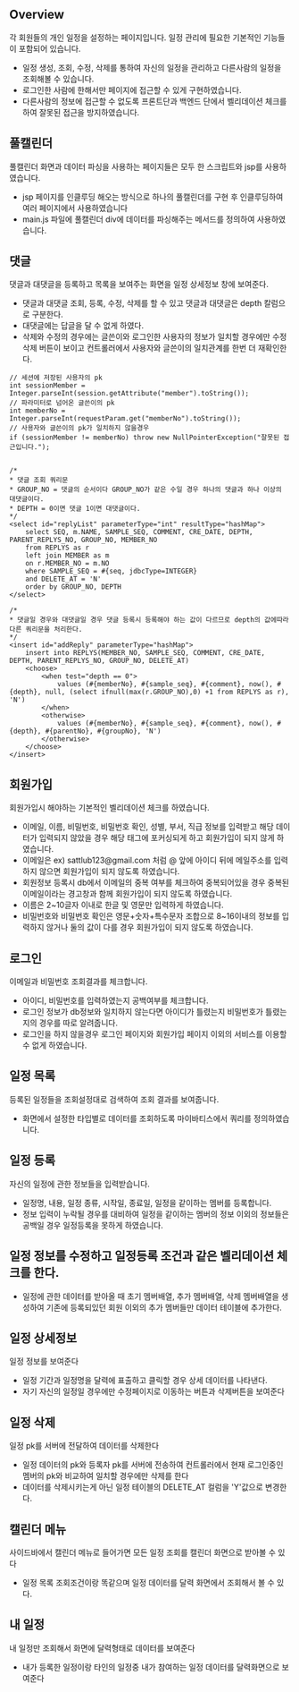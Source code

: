 ## Overview
각 회원들의 개인 일정을 설정하는 페이지입니다. 일정 관리에 필요한 기본적인 기능들이 포함되어 있습니다.
<ul>
    <li>일정 생성, 조회, 수정, 삭제를 통하여 자신의 일정을 관리하고 다른사람의 일정을 조회해볼 수 있습니다.</li>
    <li>로그인한 사람에 한해서만 페이지에 접근할 수 있게 구현하였습니다.</li>
    <li>다른사람의 정보에 접근할 수 없도록 프론트단과 백엔드 단에서 벨리데이션 체크를 하여 잘못된 접근을 방지하였습니다.</li>
</ul>

## 풀캘린더
풀캘린더 화면과 데이터 파싱을 사용하는 페이지들은 모두 한 스크립트와 jsp를 사용하였습니다.
<ul>
    <li>jsp 페이지를 인클루딩 해오는 방식으로 하나의 풀캘린더를 구현 후 인클루딩하여 여러 페이지에서 사용하였습니다</li>
    <li>main.js 파일에 풀캘린더 div에 데이터를 파싱해주는 메서드를 정의하여 사용하였습니다.</li>
</ul>

## 댓글
댓글과 대댓글을 등록하고 목록을 보여주는 화면을 일정 상세정보 창에 보여준다.
<ul>
    <li>댓글과 대댓글 조회, 등록, 수정, 삭제를 할 수 있고 댓글과 대댓글은 depth 칼럼으로 구분한다.</li>
    <li>대댓글에는 답글을 달 수 없게 하였다.</li>
    <li>삭제와 수정의 경우에는 글쓴이와 로그인한 사용자의 정보가 일치할 경우에만 수정 삭제 버튼이 보이고 컨트롤러에서 사용자와 글쓴이의 일치관계를 한번 더 재확인한다.</li>
</ul>

    // 세션에 저장된 사용자의 pk
    int sessionMember = Integer.parseInt(session.getAttribute("member").toString());
    // 파라미터로 넘어온 글쓴이의 pk
    int memberNo = Integer.parseInt(requestParam.get("memberNo").toString());
    // 사용자와 글쓴이의 pk가 일치하지 않을경우
    if (sessionMember != memberNo) throw new NullPointerException("잘못된 접근입니다.");


    /*
    * 댓글 조회 쿼리문
    * GROUP_NO = 댓글의 순서이다 GROUP_NO가 같은 수일 경우 하나의 댓글과 하나 이상의 대댓글이다.
    * DEPTH = 0이면 댓글 1이면 대댓글이다.
    */
    <select id="replyList" parameterType="int" resultType="hashMap">
	  	select SEQ, m.NAME, SAMPLE_SEQ, COMMENT, CRE_DATE, DEPTH, PARENT_REPLYS_NO, GROUP_NO, MEMBER_NO
	  	from REPLYS as r
	  	left join MEMBER as m
	  	on r.MEMBER_NO = m.NO
	  	where SAMPLE_SEQ = #{seq, jdbcType=INTEGER}
	  	and DELETE_AT = 'N'
	  	order by GROUP_NO, DEPTH
	</select>

    /*
    * 댓글일 경우와 대댓글일 경우 댓글 등록시 등록해야 하는 값이 다르므로 depth의 값에따라 다른 쿼리문을 처리한다.
    */
    <insert id="addReply" parameterType="hashMap">
		insert into REPLYS(MEMBER_NO, SAMPLE_SEQ, COMMENT, CRE_DATE, DEPTH, PARENT_REPLYS_NO, GROUP_NO, DELETE_AT)
		<choose>
			<when test="depth == 0">
				values (#{memberNo}, #{sample_seq}, #{comment}, now(), #{depth}, null, (select ifnull(max(r.GROUP_NO),0) +1 from REPLYS as r), 'N')
			</when>
			<otherwise>
				values (#{memberNo}, #{sample_seq}, #{comment}, now(), #{depth}, #{parentNo}, #{groupNo}, 'N')
			</otherwise>
		</choose>
	</insert>

## 회원가입
회원가입시 해야하는 기본적인 벨리데이션 체크를 하였습니다.
<ul>
    <li>이메일, 이름, 비밀번호, 비밀번호 확인, 성별, 부서, 직급 정보를 입력받고 해당 데이터가 입력되지 않았을 경우 해당 태그에 포커싱되게 하고 회원가입이 되지 않게 하였습니다.</li>
    <li>이메일은 ex) sattlub123@gmail.com 처럼 @ 앞에 아이디 뒤에 메일주소를 입력하지 않으면 회원가입이 되지 않도록 하였습니다.</li>
    <li>회원정보 등록시 db에서 이메일의 중복 여부를 체크하여 중복되어있을 경우 중복된 이메일이라는 경고창과 함께 회원가입이 되지 않도록 하였습니다.</li>
    <li>이름은 2~10글자 이내로 한글 및 영문만 입력하게 하였습니다.</li>
    <li>비밀번호와 비밀번호 확인은 영문+숫자+특수문자 조합으로 8~16이내의 정보를 입력하지 않거나 둘의 값이 다를 경우 회원가입이 되지 않도록 하였습니다.</li>
</ul>

## 로그인
이메일과 비밀번호 조회결과를 체크합니다.
<ul>
    <li>아이디, 비밀번호를 입력하였는지 공백여부를 체크합니다.</li>
    <li>로그인 정보가 db정보와 일치하지 않는다면 아이디가 틀렸는지 비밀번호가 틀렸는지의 경우를 따로 알려줍니다.</li>
    <li>로그인을 하지 않을경우 로그인 페이지와 회원가입 페이지 이외의 서비스를 이용할 수 없게 하였습니다.</li>
</ul>


## 일정 목록
등록된 일정들을 조회설정대로 검색하여 조회 결과를 보여줍니다.
<ul>
    <li>화면에서 설정한 타입별로 데이터를 조회하도록 마이바티스에서 쿼리를 정의하였습니다.</li>
</ul>


  ## 일정 등록
  자신의 일정에 관한 정보들을 입력받습니다.
  <ul>
    <li>일정명, 내용, 일정 종류, 시작일, 종료일, 일정을 같이하는 멤버를 등록합니다.</li>
    <li>정보 입력이 누락될 경우를 대비하여 일정을 같이하는 멤버의 정보 이외의 정보들은 공백일 경우 일정등록을 못하게 하였습니다.</li>
  </ul>


## 일정 정보를 수정하고 일정등록 조건과 같은 벨리데이션 체크를 한다.
<ul>
    <li>일정에 관한 데이터를 받아올 때 초기 멤버배열, 추가 멤버배열, 삭제 멤버배열을 생성하여 기존에 등록되있던 회원 이외의 추가 멤버들만 데이터 테이블에 추가한다.</li>
</ul>


## 일정 상세정보
일정 정보를 보여준다

<ul>
    <li>일정 기간과 일정명을 달력에 표출하고 클릭할 경우 상세 데이터를 나타낸다.</li>
    <li>자기 자신의 일정일 경우에만 수정페이지로 이동하는 버튼과 삭제버튼을 보여준다</li>
</ul>

## 일정 삭제
일정 pk를 서버에 전달하여 데이터를 삭제한다

<ul>
    <li>일정 데이터의 pk와 등록자 pk를 서버에 전송하여 컨트롤러에서 현재 로그인중인 멤버의 pk와 비교하여 일치할 경우에만 삭제를 한다</li>
    <li>데이터를 삭제시키는게 아닌 일정 테이블의 DELETE_AT 컬럼을 'Y'값으로 변경한다.</li>
</ul>

    

## 캘린더 메뉴
사이드바에서 캘린더 메뉴로 들어가면 모든 일정 조회를 캘린더 화면으로 받아볼 수 있다
<ul>
    <li>일정 목록 조회조건이랑 똑같으며 일정 데이터를 달력 화면에서 조회해서 볼 수 있다.</li>
</ul>


## 내 일정
내 일정만 조회해서 화면에 달력형태로 데이터를 보여준다
<ul>
    <li>내가 등록한 일정이랑 타인의 일정중 내가 참여하는 일정 데이터를 달력화면으로 보여준다</li>
</ul>
